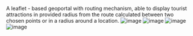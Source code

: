A leaflet - based geoportal with routing mechanism, able to display tourist attractions in provided radius from the route calculated between two chosen points or in a radius around a location.
![image](https://github.com/fszafran/geoportal/assets/118478151/068e7122-c82d-4130-aea0-6fd2c82faa39)
![image](https://github.com/fszafran/geoportal/assets/118478151/911cb70d-e6d0-4024-9629-c84527d12f25)
![image](https://github.com/fszafran/geoportal/assets/118478151/f0e5b806-b081-4cee-ad9f-d83acbda0161)
![image](https://github.com/fszafran/geoportal/assets/118478151/e1c52040-e7e8-4080-b562-ae0165f80a1a)

